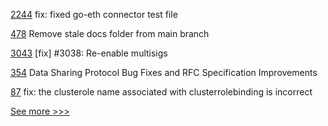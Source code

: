 
[2244](https://github.com/hyperledger/cactus/pull/2244) fix: fixed go-eth connector test file

[478](https://github.com/hyperledger-labs/orion-server/pull/478) Remove stale docs folder from main branch

[3043](https://github.com/hyperledger/iroha/pull/3043) [fix] #3038: Re-enable multisigs

[354](https://github.com/hyperledger-labs/weaver-dlt-interoperability/pull/354) Data Sharing Protocol Bug Fixes and RFC Specification Improvements

[87](https://github.com/hyperledger-labs/fabric-operator/pull/87) fix: the clusterole name associated with clusterrolebinding is incorrect


[See more >>>](https://start-here.hyperledger.org/pull-requests)
